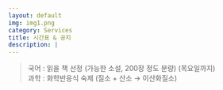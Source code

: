 ```yaml
---
layout: default
img: img1.png
category: Services
title: 시간표 & 공지
description: |
---
```

  
  > 국어 : 읽을 책 선정 (가능한 소설, 200장 정도 분량) (목요일까지)      
  > 과학 : 화학반응식 숙제 (질소 + 산소 → 이산화질소)     